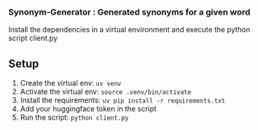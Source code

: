 ### Synonym-Generator : Generated synonyms for a given word
Install the dependencies in a virtual environment and execute the python script client.py

## Setup
1. Create the virtual env: `uv venv`
2. Activate the virtual env: `source .venv/bin/activate`
3. Install the requirements: `uv pip install -r requirements.txt`
4. Add your huggingface token in the script
5. Run the script: `python client.py`
